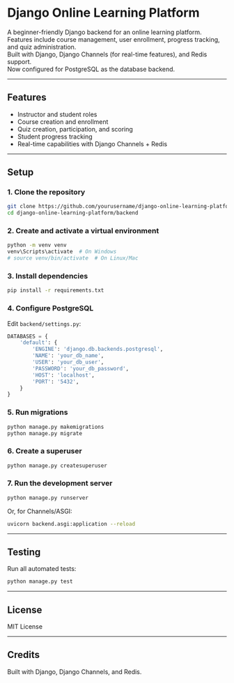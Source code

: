 # Django Online Learning Platform

A beginner-friendly Django backend for an online learning platform.  
Features include course management, user enrollment, progress tracking, and quiz administration.  
Built with Django, Django Channels (for real-time features), and Redis support.  
Now configured for PostgreSQL as the database backend.

---

## Features

- Instructor and student roles
- Course creation and enrollment
- Quiz creation, participation, and scoring
- Student progress tracking
- Real-time capabilities with Django Channels + Redis

---

## Setup

### 1. Clone the repository

```bash
git clone https://github.com/yourusername/django-online-learning-platform.git
cd django-online-learning-platform/backend
```

### 2. Create and activate a virtual environment

```bash
python -m venv venv
venv\Scripts\activate  # On Windows
# source venv/bin/activate  # On Linux/Mac
```

### 3. Install dependencies

```bash
pip install -r requirements.txt
```

### 4. Configure PostgreSQL

Edit `backend/settings.py`:

```python
DATABASES = {
    'default': {
        'ENGINE': 'django.db.backends.postgresql',
        'NAME': 'your_db_name',
        'USER': 'your_db_user',
        'PASSWORD': 'your_db_password',
        'HOST': 'localhost',
        'PORT': '5432',
    }
}
```

### 5. Run migrations

```bash
python manage.py makemigrations
python manage.py migrate
```

### 6. Create a superuser

```bash
python manage.py createsuperuser
```

### 7. Run the development server

```bash
python manage.py runserver
```

Or, for Channels/ASGI:

```bash
uvicorn backend.asgi:application --reload
```

---

## Testing

Run all automated tests:

```bash
python manage.py test
```

---

## License

MIT License

---

## Credits

Built with Django, Django Channels, and Redis.
